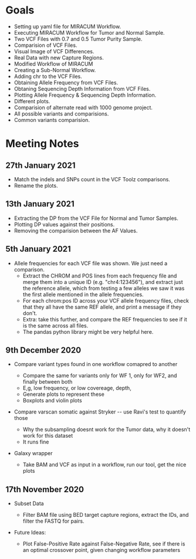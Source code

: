 # Goals

* Setting up yaml file for MIRACUM Workflow.
* Executing MIRACUM Workflow for Tumor and Normal Sample.
* Two VCF Files with 0.7 and 0.5 Tumor Purity Sample.
* Comparision of VCF Files.
* Visual Image of VCF Differences.
* Real Data with new Capture Regions.
* Modified Workflow of MIRACUM
* Creating a Sub-Normal Workflow.
* Adding chr to the VCF Files.
* Obtaining Allele Frequency from VCF Files.
* Obtaning Sequencing Depth Information from VCF Files.
* Plotting Allele Frequency & Sequencing Depth Information.
* Different plots.
* Comparision of alternate read with 1000 genome project.
* All possible variants and comparisions.
* Common variants comparision.

# Meeting Notes

## 27th January 2021

* Match the indels and SNPs count in the VCF Toolz comparisons.
* Rename the plots.

## 13th January 2021

* Extracting the DP from the VCF File for Normal and Tumor Samples.
* Plotting DP values against their positions.
* Removing the comparision between the AF Values.


## 5th January 2021

* Allele frequencies for each VCF file was shown. We just need a comparison.
  * Extract the CHROM and POS lines from each frequency file and merge them into a unique ID (e.g. "chr4:123456"), and extract just the reference allele, which from testing a few alleles we saw it was the first allele mentioned in the allele frequencies.
  * For each chrom:pos ID across your VCF allele frequency files, check that they all have the same REF allele, and print a message if they don't.
  * Extra: take this further, and compare the REF frequencies to see if it is the same across all files.
  * The pandas python library might be very helpful here.


## 9th December 2020

* Compare variant types found in one workflow comapred to another
  * Compare the same for variants only for WF 1, only for WF2, and finally between both
  * E,g, low frequency, or low covereage, depth,
  * Generate plots to represent these
   * Boxplots and violin plots

* Compare varscan somatic against Stryker -- use Ravi's test to quantify those
  * Why the subsampling doesnt work for the Tumor data, why it doesn't work for this dataset
  * It runs fine

* Galaxy wrapper
  * Take BAM and VCF as input in a workflow, run our tool, get the nice plots

## 17th November 2020

* Subset Data
  * Filter BAM file using BED target capture regions, extract the IDs, and filter the FASTQ for pairs.

* Future Ideas:
  * Plot False-Positive Rate against False-Negative Rate, see if there is an optimal crossover point, given changing workflow parameters
